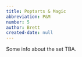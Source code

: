 ```yaml
---
title: Poptarts & Magic
abbreviation: P&M
number: 5
author: Brett
created-date: null
---
```

Some info about the set TBA.

